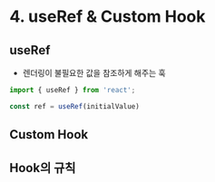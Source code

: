 # 4. useRef & Custom Hook

## useRef

- 렌더링이 불필요한 값을 참조하게 해주는 훅

```js
import { useRef } from 'react';

const ref = useRef(initialValue)
```



## Custom Hook

## Hook의 규칙
